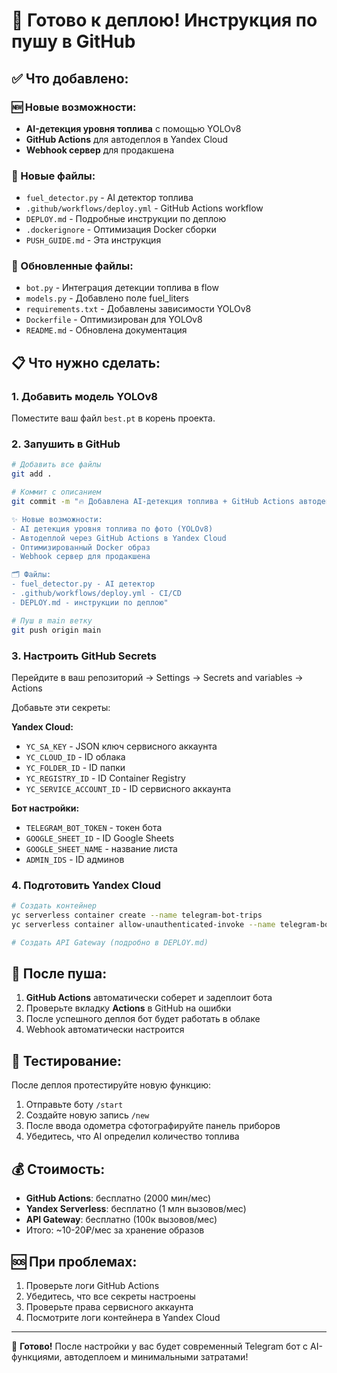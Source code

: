 # 🚀 Готово к деплою! Инструкция по пушу в GitHub

## ✅ Что добавлено:

### 🆕 Новые возможности:
- **AI-детекция уровня топлива** с помощью YOLOv8
- **GitHub Actions** для автодеплоя в Yandex Cloud
- **Webhook сервер** для продакшена

### 📁 Новые файлы:
- `fuel_detector.py` - AI детектор топлива
- `.github/workflows/deploy.yml` - GitHub Actions workflow
- `DEPLOY.md` - Подробные инструкции по деплою
- `.dockerignore` - Оптимизация Docker сборки
- `PUSH_GUIDE.md` - Эта инструкция

### 🔄 Обновленные файлы:
- `bot.py` - Интеграция детекции топлива в flow
- `models.py` - Добавлено поле fuel_liters
- `requirements.txt` - Добавлены зависимости YOLOv8
- `Dockerfile` - Оптимизирован для YOLOv8
- `README.md` - Обновлена документация

## 📋 Что нужно сделать:

### 1. Добавить модель YOLOv8
Поместите ваш файл `best.pt` в корень проекта.

### 2. Запушить в GitHub
```bash
# Добавить все файлы
git add .

# Коммит с описанием
git commit -m "🔥 Добавлена AI-детекция топлива + GitHub Actions автодеплой

✨ Новые возможности:
- AI детекция уровня топлива по фото (YOLOv8)
- Автодеплой через GitHub Actions в Yandex Cloud  
- Оптимизированный Docker образ
- Webhook сервер для продакшена

🗂️ Файлы:
- fuel_detector.py - AI детектор
- .github/workflows/deploy.yml - CI/CD
- DEPLOY.md - инструкции по деплою"

# Пуш в main ветку
git push origin main
```

### 3. Настроить GitHub Secrets
Перейдите в ваш репозиторий → Settings → Secrets and variables → Actions

Добавьте эти секреты:

**Yandex Cloud:**
- `YC_SA_KEY` - JSON ключ сервисного аккаунта
- `YC_CLOUD_ID` - ID облака
- `YC_FOLDER_ID` - ID папки  
- `YC_REGISTRY_ID` - ID Container Registry
- `YC_SERVICE_ACCOUNT_ID` - ID сервисного аккаунта

**Бот настройки:**
- `TELEGRAM_BOT_TOKEN` - токен бота
- `GOOGLE_SHEET_ID` - ID Google Sheets
- `GOOGLE_SHEET_NAME` - название листа
- `ADMIN_IDS` - ID админов

### 4. Подготовить Yandex Cloud
```bash
# Создать контейнер
yc serverless container create --name telegram-bot-trips
yc serverless container allow-unauthenticated-invoke --name telegram-bot-trips

# Создать API Gateway (подробно в DEPLOY.md)
```

## 🎯 После пуша:

1. **GitHub Actions** автоматически соберет и задеплоит бота
2. Проверьте вкладку **Actions** в GitHub на ошибки
3. После успешного деплоя бот будет работать в облаке
4. Webhook автоматически настроится

## 📱 Тестирование:

После деплоя протестируйте новую функцию:
1. Отправьте боту `/start`
2. Создайте новую запись `/new`
3. После ввода одометра сфотографируйте панель приборов
4. Убедитесь, что AI определил количество топлива

## 💰 Стоимость:

- **GitHub Actions**: бесплатно (2000 мин/мес)
- **Yandex Serverless**: бесплатно (1 млн вызовов/мес)
- **API Gateway**: бесплатно (100к вызовов/мес)
- Итого: ~10-20₽/мес за хранение образов

## 🆘 При проблемах:

1. Проверьте логи GitHub Actions
2. Убедитесь, что все секреты настроены
3. Проверьте права сервисного аккаунта
4. Посмотрите логи контейнера в Yandex Cloud

---

🎉 **Готово!** После настройки у вас будет современный Telegram бот с AI-функциями, автодеплоем и минимальными затратами!
